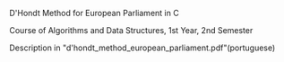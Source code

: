 D'Hondt Method for European Parliament in C

Course of Algorithms and Data Structures, 1st Year, 2nd Semester

Description in "d'hondt_method_european_parliament.pdf"(portuguese)

